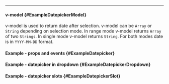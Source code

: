 ___

#### v-model {#ExampleDatepickerModel}

v-model is used to return date after selection. v-model can be `Array` or `String` depending on selection mode. In range mode v-model returns `Array` of two `Strings`. In single mode v-model returns `String`. For both modes date is in `YYYY-MM-DD` format.

<div class="example">
  <example name="ExampleDatepickerModel"></example>
</div>

#### Example - props and events {#ExampleDatepicker}

<div class="example">
  <example name="ExampleDatepicker"></example>
</div>

#### Example - datepicker in dropdown {#ExampleDatepickerDropdown}

<div class="example">
  <example name="ExampleDatepickerDropdown"></example>
</div>

#### Example - datepicker slots {#ExampleDatepickerSlot}

<div class="example">
  <example name="ExampleDatepickerSlot"></example>
</div>
